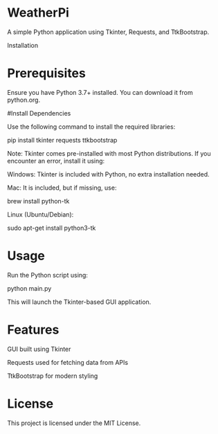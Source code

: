 # WeatherPi

A simple Python application using Tkinter, Requests, and TtkBootstrap.

Installation

# Prerequisites

Ensure you have Python 3.7+ installed. You can download it from python.org.

#Install Dependencies

Use the following command to install the required libraries:

pip install tkinter requests ttkbootstrap

Note: Tkinter comes pre-installed with most Python distributions. If you encounter an error, install it using:

Windows: Tkinter is included with Python, no extra installation needed.

Mac: It is included, but if missing, use:

brew install python-tk

Linux (Ubuntu/Debian):

sudo apt-get install python3-tk

# Usage

Run the Python script using:

python main.py

This will launch the Tkinter-based GUI application.

# Features

GUI built using Tkinter

Requests used for fetching data from APIs

TtkBootstrap for modern styling

# License

This project is licensed under the MIT License.
